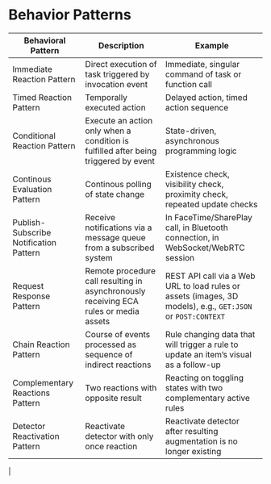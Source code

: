 # Behavior Patterns


| Behavioral Pattern	| Description	| Example |
|---|---|---|
| Immediate Reaction Pattern	| Direct execution of task triggered by invocation event	| Immediate, singular command of task or function call |
| Timed Reaction Pattern	| Temporally executed action	| Delayed action, timed action sequence|
| Conditional Reaction Pattern	| Execute an action only when a condition is fulfilled after being triggered by event	| State-driven, asynchronous programming logic|
| Continous Evaluation Pattern	| Continous polling of state change	|Existence check, visibility check, proximity check, repeated update checks |
| Publish-Subscribe Notification Pattern	| Receive notifications via a message queue from a subscribed system	| In FaceTime/SharePlay call, in Bluetooth connection, in WebSocket/WebRTC session |
| Request Response Pattern	| Remote procedure call resulting in asynchronously receiving ECA rules or media assets	| REST API call via a Web URL to load rules or assets (images, 3D models), e.g., `GET:JSON` or `POST:CONTEXT`|
| Chain Reaction Pattern	| Course of events processed as sequence of indirect reactions	| Rule changing data that will trigger a rule to update an item’s visual as a follow-up |
| Complementary Reactions Pattern	| Two reactions with opposite result	|Reacting on toggling states with two complementary active rules|
| Detector Reactivation Pattern	| Reactivate detector with only once reaction	|Reactivate detector after resulting augmentation is no longer existing |
|


